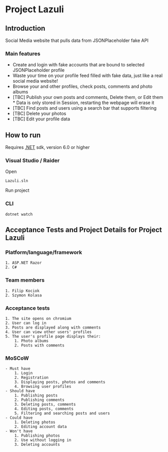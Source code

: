 
# Project Lazuli

## Introduction

Social Media website that pulls data from JSONPlaceholder fake API

### Main features

* Create and login with fake accounts that are bound to
selected JSONPlaceholder profile
* Waste your time on your profile feed filled with fake data,
just like a real social media website!
* Browse your and other profiles, check posts, comments and photo albums
* [TBC] Publish your own posts and comments, Delete them, or Edit them \
 \* Data is only stored in Session, restarting the webpage will erase it
* [TBC] Find posts and users using a search bar that supports filtering
* [TBC] Delete your photos
* [TBC] Edit your profile data

## How to run

Requires [.NET](https://dotnet.microsoft.com/en-us/download) sdk,
version 6.0 or higher

### Visual Studio / Raider

Open

    Lazuli.sln

Run project


### CLI

    dotnet watch

## Acceptance Tests and Project Details for Project Lazuli

### Platform/language/framework

    1. ASP.NET Razor
    2. C#

### Team members

    1. Filip Kociok
    2. Szymon Kolasa

### Acceptance tests

    1. The site opens on chromium
    2. User can log in
    3. Posts are displayed along with comments
    4. User can view other users' profiles
    5. The user's profile page displays their:
        1. Photo albums
        2. Posts with comments

### MoSCoW

    - Must have
        1. Login
        2. Registration
        3. Displaying posts, photos and comments
        4. Browsing user profiles
    - Should have
        1. Publishing posts
        2. Publishing comments
        3. Deleting posts, comments
        4. Editing posts, comments
        5. Filtering and searching posts and users
    - Could have
        1. Deleting photos
        2. Editing account data
    - Won't have
        1. Publishing photos
        2. Use without logging in
        3. Deleting accounts
